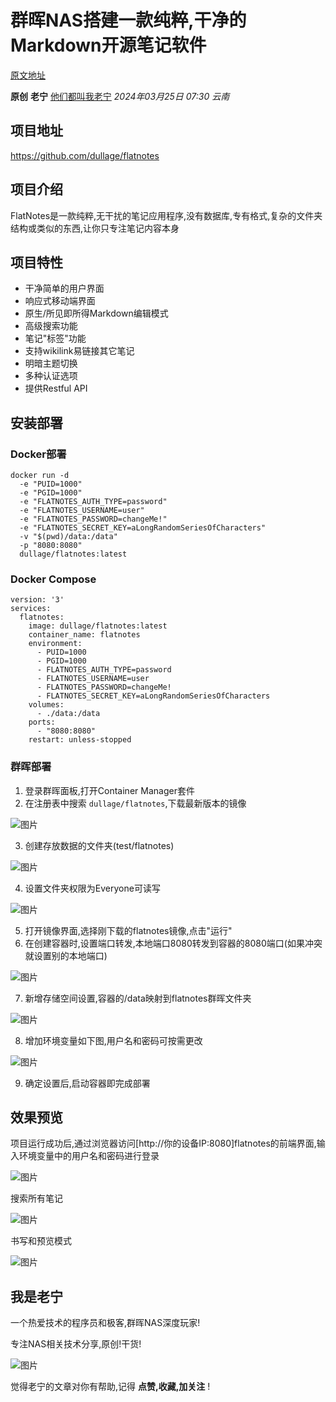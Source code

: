 # 群晖NAS搭建一款纯粹,干净的Markdown开源笔记软件

[原文地址](https://mp.weixin.qq.com/s/zYJU70P3jNvlVIXANnMALA)

**原创** **老宁** [他们都叫我老宁](javascript:void(0);) *2024年03月25日 07:30* *云南*

## 项目地址

https://github.com/dullage/flatnotes

## 项目介绍

FlatNotes是一款纯粹,无干扰的笔记应用程序,没有数据库,专有格式,复杂的文件夹结构或类似的东西,让你只专注笔记内容本身

## 项目特性

* 干净简单的用户界面
* 响应式移动端界面
* 原生/所见即所得Markdown编辑模式
* 高级搜索功能
* 笔记"标签"功能
* 支持wikilink易链接其它笔记
* 明暗主题切换
* 多种认证选项
* 提供Restful API

## 安装部署

### Docker部署

```
docker run -d 
  -e "PUID=1000" 
  -e "PGID=1000" 
  -e "FLATNOTES_AUTH_TYPE=password" 
  -e "FLATNOTES_USERNAME=user" 
  -e "FLATNOTES_PASSWORD=changeMe!" 
  -e "FLATNOTES_SECRET_KEY=aLongRandomSeriesOfCharacters" 
  -v "$(pwd)/data:/data" 
  -p "8080:8080" 
  dullage/flatnotes:latest
```

### Docker Compose

```
version: '3'
services:
  flatnotes:
    image: dullage/flatnotes:latest
    container_name: flatnotes
    environment:
      - PUID=1000
      - PGID=1000
      - FLATNOTES_AUTH_TYPE=password
      - FLATNOTES_USERNAME=user
      - FLATNOTES_PASSWORD=changeMe!
      - FLATNOTES_SECRET_KEY=aLongRandomSeriesOfCharacters
    volumes:
      - ./data:/data
    ports:
      - "8080:8080"
    restart: unless-stopped
```

### 群晖部署

1. 登录群晖面板,打开Container Manager套件
2. 在注册表中搜索 `dullage/flatnotes`,下载最新版本的镜像

![图片](wmimages/640%5B3%5D.webp)

3. 创建存放数据的文件夹(test/flatnotes)

![图片](wmimages/640%5B4%5D.webp)

4. 设置文件夹权限为Everyone可读写

![图片](wmimages/640%5B5%5D.webp)

5. 打开镜像界面,选择刚下载的flatnotes镜像,点击"运行"
6. 在创建容器时,设置端口转发,本地端口8080转发到容器的8080端口(如果冲突就设置别的本地端口)

![图片](wmimages/640%5B6%5D.webp)

7. 新增存储空间设置,容器的/data映射到flatnotes群晖文件夹

![图片](wmimages/640%5B7%5D.webp)

8. 增加环境变量如下图,用户名和密码可按需更改

![图片](wmimages/640%5B8%5D.webp)

9. 确定设置后,启动容器即完成部署

## 效果预览

项目运行成功后,通过浏览器访问[http://你的设备IP:8080]flatnotes的前端界面,输入环境变量中的用户名和密码进行登录

![图片](wmimages/640%5B9%5D.webp)

搜索所有笔记

![图片](wmimages/640%5B10%5D.webp)

书写和预览模式

![图片](wmimages/640%5B11%5D.webp)

## 我是老宁

一个热爱技术的程序员和极客,群晖NAS深度玩家!

专注NAS相关技术分享,原创!干货!

![图片](wmimages/640%5B12%5D.webp)

觉得老宁的文章对你有帮助,记得 **点赞,收藏,加关注** !
